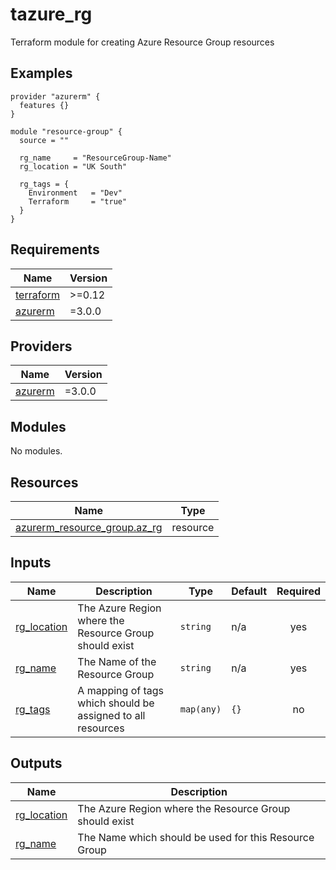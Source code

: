 # tazure_rg

Terraform module for creating Azure Resource Group resources

## Examples

```
provider "azurerm" {
  features {}
}

module "resource-group" {
  source = ""

  rg_name     = "ResourceGroup-Name"
  rg_location = "UK South"

  rg_tags = {
    Environment   = "Dev"
    Terraform     = "true"
  }
}
```

<!-- BEGIN_TF_DOCS -->
## Requirements

| Name | Version |
|------|---------|
| <a name="requirement_terraform"></a> [terraform](#requirement\_terraform) | >=0.12 |
| <a name="requirement_azurerm"></a> [azurerm](#requirement\_azurerm) | =3.0.0 |

## Providers

| Name | Version |
|------|---------|
| <a name="provider_azurerm"></a> [azurerm](#provider\_azurerm) | =3.0.0 |

## Modules

No modules.

## Resources

| Name | Type |
|------|------|
| [azurerm_resource_group.az_rg](https://registry.terraform.io/providers/hashicorp/azurerm/3.0.0/docs/resources/resource_group) | resource |

## Inputs

| Name | Description | Type | Default | Required |
|------|-------------|------|---------|:--------:|
| <a name="input_rg_location"></a> [rg\_location](#input\_rg\_location) | The Azure Region where the Resource Group should exist | `string` | n/a | yes |
| <a name="input_rg_name"></a> [rg\_name](#input\_rg\_name) | The Name of the Resource Group | `string` | n/a | yes |
| <a name="input_rg_tags"></a> [rg\_tags](#input\_rg\_tags) | A mapping of tags which should be assigned to all resources | `map(any)` | `{}` | no |

## Outputs

| Name | Description |
|------|-------------|
| <a name="output_rg_location"></a> [rg\_location](#output\_rg\_location) | The Azure Region where the Resource Group should exist |
| <a name="output_rg_name"></a> [rg\_name](#output\_rg\_name) | The Name which should be used for this Resource Group |
<!-- END_TF_DOCS -->